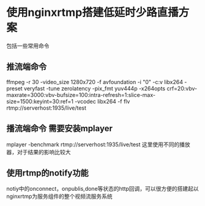 # 使用nginxrtmp搭建低延时少路直播方案
包括一些常用命令
## 推流端命令
ffmpeg -r 30 -video_size 1280x720 -f avfoundation -i "0" -c:v libx264 -preset veryfast -tune zerolatency -pix_fmt yuv444p -x264opts crf=20:vbv-maxrate=3000:vbv-bufsize=100:intra-refresh=1:slice-max-size=1500:keyint=30:ref=1 -vcodec libx264 -f flv rtmp://serverhost:1935/live/test
## 播流端命令 需要安装mplayer
mplayer -benchmark rtmp://serverhost:1935/live/test
这里使用不同的播放器，对于结果的影响比较大
## 使用rtmp的notify功能
notiy中的onconnect，onpublis,done等状态的http回调，可以很方便的搭建起以nginxrtmp为服务组件的整个视频流服务系统
